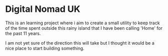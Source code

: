 # Digital Nomad UK

This is an learning project where i aim to create a small utility to keep track of the time spent outside this rainy island that I have been calling 'Home' for the past 11 years.

I am not yet sure of the direction this will take but I thought it would be a nice place to start building something.
